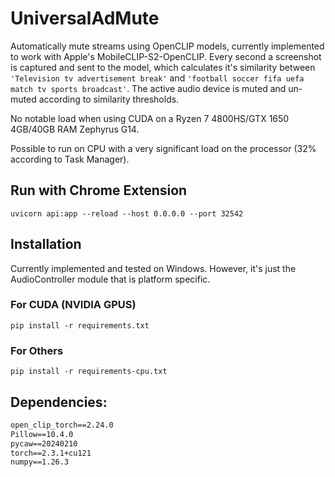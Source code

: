 # UniversalAdMute

Automatically mute streams using OpenCLIP models, currently implemented to work with Apple's MobileCLIP-S2-OpenCLIP. Every second a screenshot is captured and sent to the model, which calculates it's similarity between `'Television tv advertisement break'` and `'football soccer fifa uefa match tv sports broadcast'`. The active audio device is muted and un-muted according to similarity thresholds. 

No notable load when using CUDA on a Ryzen 7 4800HS/GTX 1650 4GB/40GB RAM Zephyrus G14.

Possible to run on CPU with a very significant load on the processor (32% according to Task Manager).

## Run with Chrome Extension
`uvicorn api:app --reload --host 0.0.0.0 --port 32542`

## Installation
Currently implemented and tested on Windows. However, it's just the AudioController module that is platform specific.
### For CUDA (NVIDIA GPUS)
`pip install -r requirements.txt`

### For Others
`pip install -r requirements-cpu.txt`


## Dependencies:
```comtypes==1.4.4
open_clip_torch==2.24.0
Pillow==10.4.0
pycaw==20240210
torch==2.3.1+cu121
numpy==1.26.3
```
